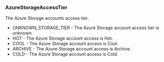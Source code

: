 ### AzureStorageAccessTier
The Azure Storage accounts access tier.

- UNKNOWN_STORAGE_TIER - The Azure Storage account access tier is unknown.
- HOT - The Azure Storage account access is Hot.
- COOL - The Azure Storage account access is Cool.
- ARCHIVE - The Azure Storage account access is Archive.
- COLD - The Azure Storage account access is Cold.
